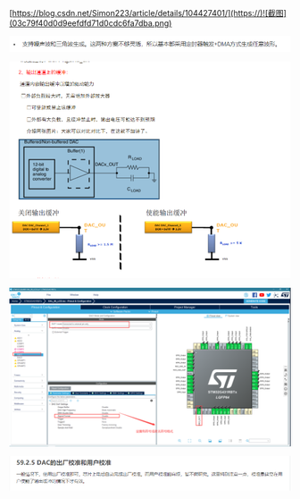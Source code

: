 [https://blog.csdn.net/Simon223/article/details/104427401/](https://)![截图](03c79f40d0d9eefdfd71d0cdc6fa7dba.png)

![截图](da13ab113f54062291d23c4e24978c7a.png)

![截图](8f7dc11b91acf09a0c5199b4ea900b69.png)

![截图](14a36e6e5a5b6e6ababf244f8bb21dba.png)

![截图](f73b8cb308fa2e5ae47dc1b57427deff.png)
